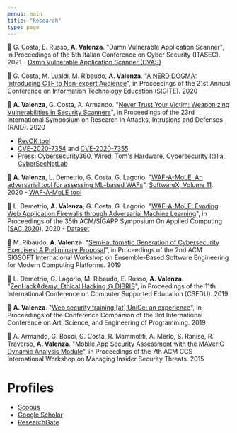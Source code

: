 ```yaml
---
menus: main
title: "Research"
type: page
---
```


📃 G. Costa, E. Russo, **A. Valenza**. "Damn Vulnerable Application Scanner", in Proceedings of the 5th Italian Conference on Cyber Security (ITASEC). 2021
    - [Damn Vulnerable Application Scanner (DVAS)](https://github.com/AvalZ/DVAS)


📃 G. Costa, M. Lualdi, M. Ribaudo, **A. Valenza**. "[A NERD DOGMA: Introducing CTF to Non-expert Audience](https://www.researchgate.net/publication/347581204_A_NERD_DOGMA_Introducing_CTF_to_Non-expert_Audience)", in Proceedings of the 21st Annual Conference on Information Technology Education (SIGITE). 2020


📃 **A. Valenza**, G. Costa, A. Armando. "[Never Trust Your Victim: Weaponizing Vulnerabilities in Security Scanners](https://www.researchgate.net/publication/344642774_Never_Trust_Your_Victim_Weaponizing_Vulnerabilities_in_Security_Scanners)", in Proceedings of the 23rd International Symposium on Research in Attacks, Intrusions and Defenses (RAID). 2020
  - [RevOK tool](https://github.com/AvalZ/RevOK)
  - [CVE-2020-7354](https://cve.mitre.org/cgi-bin/cvename.cgi?name=2020-7354) and [CVE-2020-7355](https://cve.mitre.org/cgi-bin/cvename.cgi?name=2020-7355)
  - Press:
        [Cybersecurity360](https://www.cybersecurity360.it/nuove-minacce/metasploit-pro-anche-il-famoso-tool-usato-per-trovare-e-sfruttare-vulnerabilita-e-vulnerabile/),
        [Wired](https://www.wired.it/internet/web/2020/09/30/cybersecurity-rapid7-metasploit/),
        [Tom's Hardware](https://www.tomshw.it/business/il-laboratorio-nazionale-di-cybersecurity-scopre-vulnerabilita-a-rischio-analisti/),
        [Cybersecurity Italia](https://www.cybersecitalia.it/cybersecurity-scoperta-vulnerabilita-in-metasploit-pro/8592/),
        [CyberSecNatLab](https://cybersecnatlab.it/laboratorio-nazionale-cybersecurity-vulnerabilita-metasploit-pro/)

📃 **A. Valenza**, L. Demetrio, G. Costa, G. Lagorio. "[WAF-A-MoLE: An adversarial tool for assessing ML-based WAFs](https://www.sciencedirect.com/science/article/pii/S2352711019302997)", [SoftwareX, Volume 11](https://www.sciencedirect.com/journal/softwarex/vol/11). 2020
      - [WAF-A-MoLE tool](https://github.com/AvalZ/waf-a-mole)
  
📃 L. Demetrio, **A. Valenza**, G. Costa, G. Lagorio. "[WAF-A-MoLE: Evading Web Application Firewalls through Adversarial Machine Learning](https://dl.acm.org/doi/pdf/10.1145/3341105.3373962)", in Proceedings of the 35th ACM/SIGAPP Symposium On Applied Computing ([SAC 2020](https://www.sigapp.org/sac/sac2020/file2020/TOC-Jan20-2020-v3.pdf)). 2020
      - [Dataset](https://github.com/zangobot/wafamole_dataset)

📃 M. Ribaudo, **A. Valenza**. "[Semi-automatic Generation of Cybersecurity Exercises: A Preliminary Proposal](https://dl.acm.org/doi/pdf/10.1145/3340436.3342728)", in Proceedings of the 2nd ACM SIGSOFT International Workshop on Ensemble-Based Software Engineering for Modern Computing Platforms. 2019

📃 L. Demetrio, G. Lagorio, M. Ribaudo, E. Russo, **A. Valenza**. "[ZenHackAdemy: Ethical Hacking @ DIBRIS](https://www.researchgate.net/publication/333343027_ZenHackAdemy_Ethical_Hacking_DIBRIS)", in Proceedings of the 11th International Conference on Computer Supported Education (CSEDU). 2019

📃 **A. Valenza**. "[Web security training [at] UniGe: an experience](https://dl.acm.org/doi/abs/10.1145/3328433.3328448)", in Proceedings of the Conference Companion of the 3rd International Conference on Art, Science, and Engineering of Programming. 2019

📃 A. Armando, G. Bocci, G. Costa, R. Mammoliti, A. Merlo, S. Ranise, R. Traverso, **A. Valenza**. "[Mobile App Security Assessment with the MAVeriC Dynamic Analysis Module](https://dl.acm.org/doi/pdf/10.1145/2808783.2808786)", in Proceedings of the 7th ACM CCS International Workshop on Managing Insider Security Threats. 2015

# Profiles

- [Scopus](https://www.scopus.com/authid/detail.uri?authorId=57090187700)
- [Google Scholar](https://scholar.google.com/citations?user=o84MmRcAAAAJ)
- [ResearchGate](https://www.researchgate.net/profile/Andrea_Valenza)
